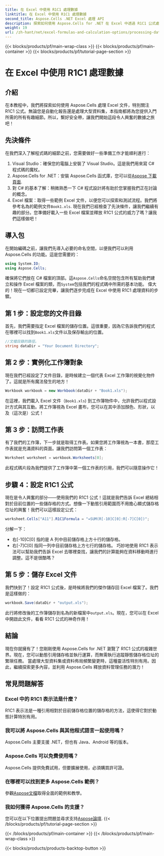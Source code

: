 ```yaml
---
title: 在 Excel 中使用 R1C1 處理數據
linktitle: 在 Excel 中使用 R1C1 處理數據
second_title: Aspose.Cells .NET Excel 處理 API
description: 探索如何使用 Aspose.Cells for .NET 在 Excel 中透過 R1C1 公式處理資料。包括逐步教程和範例。
weight: 19
url: /zh-hant/net/excel-formulas-and-calculation-options/processing-data-using-r1c1/
---
```


{{< blocks/products/pf/main-wrap-class >}}
{{< blocks/products/pf/main-container >}}
{{< blocks/products/pf/tutorial-page-section >}}

# 在 Excel 中使用 R1C1 處理數據

## 介紹 
在本教程中，我們將探索如何使用 Aspose.Cells 處理 Excel 文件，特別關注 R1C1 公式。無論您是自動化報告還是處理大型資料集，本指南都將為您提供入門所需的所有有趣細節。所以，繫好安全帶，讓我們開始這段令人興奮的數據之旅吧！
## 先決條件
在我們深入了解程式碼的細節之前，您需要做好一些準備工作才能順利進行：
1. Visual Studio：確保您的電腦上安裝了 Visual Studio。這是我們用來寫 C# 程式碼的魔杖。
2.  Aspose.Cells for .NET：安裝 Aspose.Cells 函式庫，您可以從[Aspose 下載頁面](https://releases.aspose.com/cells/net/).
3. 對 C# 的基本了解：稍微熟悉一下 C# 程式設計將有助於您掌握我們正在討論的概念。
4.  Excel 檔案：取得一些範例 Excel 文件，以便您可以探索和測試流程。我們將參考名為的範例文件`Book1.xls`.
現在我們已經檢查了先決條件，讓我們繼續有趣的部分。您準備好載入一些 Excel 檔案並釋放 R1C1 公式的威力了嗎？讓我們這樣做吧！
## 導入包
在開始編碼之前，讓我們先導入必要的命名空間，以便我們可以利用 Aspose.Cells 的功能。這是您需要的：
```csharp
using System.IO;
using Aspose.Cells;
```
確保將它們放在 C# 檔案的頂部。這`Aspose.Cells`命名空間包含所有幫助我們建立和操作 Excel 檔案的類，而`System`包括我們的程式碼中所需的基本功能。
偉大的！現在一切都已設定完畢，讓我們逐步完成在 Excel 中使用 R1C1 處理資料的步驟。
## 第 1 步：設定您的文件目錄
首先，我們需要指定 Excel 檔案的儲存位置。這很重要，因為它告訴我們的程式在哪裡可以找到`Book1.xls`文件以及保存輸出的位置。
```csharp
//文檔目錄的路徑。
string dataDir = "Your Document Directory";
```
## 第 2 步：實例化工作簿對象
現在我們已經設定了文件目錄，是時候建立一個代表 Excel 工作簿的視覺化物件了。這就是所有魔法發生的地方！
```csharp
Workbook workbook = new Workbook(dataDir + "Book1.xls");
```
在這裡，我們載入 Excel 文件（`Book1.xls`) 到工作簿物件中，允許我們以程式設計方式與其互動。將工作簿視為 Excel 畫布，您可以在其中添加顏色、形狀，以及（這次是）公式！
## 第 3 步：訪問工作表
有了我們的工作簿，下一步就是取得工作表。如果您將工作簿視為一本書，那麼工作表就是充滿資料的頁面。讓我們訪問第一個工作表：
```csharp
Worksheet worksheet = workbook.Worksheets[0];
```
此程式碼片段為我們提供了工作簿中第一個工作表的引用，我們可以隨意操作它！
## 步驟 4：設定 R1C1 公式
現在是令人興奮的部分——使用我們的 R1C1 公式！這就是我們告訴 Excel 總結相對於目前位置的一些儲存格的方式。想像一下動態引用範圍而不用擔心顯式儲存格位址的興奮！我們可以這樣設定公式：
```csharp
worksheet.Cells["A11"].R1C1Formula = "=SUM(R[-10]C[0]:R[-7]C[0])";
```
分解一下： 
- 右[-10]C[0] 指的是 A 列中目前儲存格上方十行的儲存格。
- 右[-7]C[0] 指同一列中目前儲存格上方七行的儲存格。
巧妙地使用 R1C1 表示法可以幫助我們告訴 Excel 去哪裡查找，讓我們的計算能夠在資料移動時進行調整。這不是很酷嗎？
## 第 5 步：儲存 Excel 文件
我們快到了！設定 R1C1 公式後，是時候將我們的傑作儲存回 Excel 檔案了。我們是這樣做的：
```csharp
workbook.Save(dataDir + "output.xls");
```
此行將修改後的工作簿儲存到名為的新檔案中`output.xls`。現在，您可以在 Excel 中開啟此文件，看看 R1C1 公式的神奇作用！
## 結論
現在你就擁有了！您剛剛使用 Aspose.Cells for .NET 瀏覽了 R1C1 公式的複雜世界。現在，您可以動態引用儲存格並執行運算，而無需執行追蹤靜態儲存格位址的繁瑣任務。 
當處理大型資料集或資料佈局頻繁變更時，這種靈活性特別有用。因此，繼續探索更多內容，並利用 Aspose.Cells 釋放資料管理任務的潛力！
## 常見問題解答
### Excel 中的 R1C1 表示法是什麼？
R1C1 表示法是一種引用相對於目前儲存格位置的儲存格的方法，這使得它對於動態計算特別有用。
### 我可以將 Aspose.Cells 與其他程式語言一起使用嗎？
Aspose.Cells 主要支援 .NET，但也有 Java、Android 等的版本。
### Aspose.Cells 可以免費使用嗎？
Aspose.Cells 提供免費試用，但要擴展使用，必須購買許可證。
### 在哪裡可以找到更多 Aspose.Cells 範例？
參觀[Aspose文檔](https://reference.aspose.com/cells/net/)取得全面的範例和教學。
### 我如何獲得 Aspose.Cells 的支援？
您可以在以下位置提出問題並尋求支持[Aspose論壇](https://forum.aspose.com/c/cells/9).
{{< /blocks/products/pf/tutorial-page-section >}}

{{< /blocks/products/pf/main-container >}}
{{< /blocks/products/pf/main-wrap-class >}}

{{< blocks/products/products-backtop-button >}}
